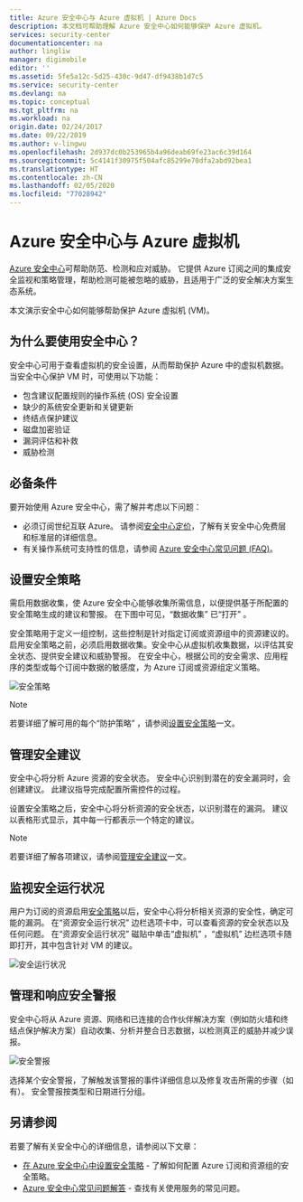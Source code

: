 ```yaml
---
title: Azure 安全中心与 Azure 虚拟机 | Azure Docs
description: 本文档可帮助理解 Azure 安全中心如何能够保护 Azure 虚拟机。
services: security-center
documentationcenter: na
author: lingliw
manager: digimobile
editor: ''
ms.assetid: 5fe5a12c-5d25-430c-9d47-df9438b1d7c5
ms.service: security-center
ms.devlang: na
ms.topic: conceptual
ms.tgt_pltfrm: na
ms.workload: na
origin.date: 02/24/2017
ms.date: 09/22/2019
ms.author: v-lingwu
ms.openlocfilehash: 2d937dc0b253965b4a96deab69fe23ac6c39d164
ms.sourcegitcommit: 5c4141f30975f504afc85299e70dfa2abd92bea1
ms.translationtype: HT
ms.contentlocale: zh-CN
ms.lasthandoff: 02/05/2020
ms.locfileid: "77028942"
---
```

# <a name="azure-security-center-and-azure-virtual-machines"></a>Azure 安全中心与 Azure 虚拟机
[Azure 安全中心](https://www.azure.cn/services/security-center/)可帮助防范、检测和应对威胁。 它提供 Azure 订阅之间的集成安全监视和策略管理，帮助检测可能被忽略的威胁，且适用于广泛的安全解决方案生态系统。

本文演示安全中心如何能够帮助保护 Azure 虚拟机 (VM)。

## <a name="why-use-security-center"></a>为什么要使用安全中心？
安全中心可用于查看虚拟机的安全设置，从而帮助保护 Azure 中的虚拟机数据。 当安全中心保护 VM 时，可使用以下功能：

* 包含建议配置规则的操作系统 (OS) 安全设置
* 缺少的系统安全更新和关键更新
* 终结点保护建议
* 磁盘加密验证
* 漏洞评估和补救
* 威胁检测


## <a name="prerequisites"></a>必备条件
要开始使用 Azure 安全中心，需了解并考虑以下问题：

* 必须订阅世纪互联 Azure。 请参阅[安全中心定价](https://www.azure.cn/pricing/details/security-center/)，了解有关安全中心免费层和标准层的详细信息。
* 有关操作系统可支持性的信息，请参阅 [Azure 安全中心常见问题 (FAQ)](security-center-faq.md)。 

## <a name="set-security-policy"></a>设置安全策略
需启用数据收集，使 Azure 安全中心能够收集所需信息，以便提供基于所配置的安全策略生成的建议和警报。 在下图中可见，“数据收集”  已“打开”  。

安全策略用于定义一组控制，这些控制是针对指定订阅或资源组中的资源建议的。 启用安全策略之前，必须启用数据收集。安全中心从虚拟机收集数据，以评估其安全状态、提供安全建议和威胁警报。 在安全中心，根据公司的安全需求、应用程序的类型或每个订阅中数据的敏感度，为 Azure 订阅或资源组定义策略。 

![安全策略](./media/security-center-virtual-machine/security-center-virtual-machine-fig1.png)

> [!NOTE]
> 若要详细了解可用的每个“防护策略”  ，请参阅[设置安全策略](tutorial-security-policy.md)一文。

## <a name="manage-security-recommendations"></a>管理安全建议
安全中心将分析 Azure 资源的安全状态。 安全中心识别到潜在的安全漏洞时，会创建建议。 此建议指导完成配置所需控件的过程。

设置安全策略之后，安全中心将分析资源的安全状态，以识别潜在的漏洞。 建议以表格形式显示，其中每一行都表示一个特定的建议。 


> [!NOTE]
> 若要详细了解各项建议，请参阅[管理安全建议](security-center-recommendations.md)一文。
> 
> 

## <a name="monitor-security-health"></a>监视安全运行状况
用户为订阅的资源启用[安全策略](tutorial-security-policy.md)以后，安全中心将分析相关资源的安全性，确定可能的漏洞。  在“资源安全运行状况”  边栏选项卡中，可以查看资源的安全状态以及任何问题。 在“资源安全运行状况”  磁贴中单击“虚拟机”  ，“虚拟机”  边栏选项卡随即打开，其中包含针对 VM 的建议。 

![安全运行状况](./media/security-center-virtual-machine/security-center-virtual-machine-fig2.png)

## <a name="manage-and-respond-to-security-alerts"></a>管理和响应安全警报
安全中心将从 Azure 资源、网络和已连接的合作伙伴解决方案（例如防火墙和终结点保护解决方案）自动收集、分析并整合日志数据，以检测真正的威胁并减少误报。

![安全警报](./media/security-center-virtual-machine/security-center-virtual-machine-fig3.png)

选择某个安全警报，了解触发该警报的事件详细信息以及修复攻击所需的步骤（如有）。 安全警报按类型和日期进行分组。

## <a name="see-also"></a>另请参阅
若要了解有关安全中心的详细信息，请参阅以下文章：

* [在 Azure 安全中心中设置安全策略](tutorial-security-policy.md) - 了解如何配置 Azure 订阅和资源组的安全策略。
* [Azure 安全中心常见问题解答](security-center-faq.md) - 查找有关使用服务的常见问题。




